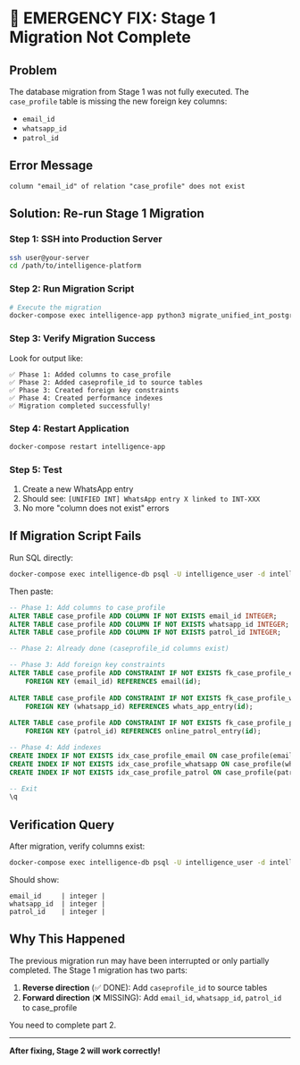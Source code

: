 # 🚨 EMERGENCY FIX: Stage 1 Migration Not Complete

## Problem
The database migration from Stage 1 was not fully executed. The `case_profile` table is missing the new foreign key columns:
- `email_id`
- `whatsapp_id` 
- `patrol_id`

## Error Message
```
column "email_id" of relation "case_profile" does not exist
```

## Solution: Re-run Stage 1 Migration

### Step 1: SSH into Production Server
```bash
ssh user@your-server
cd /path/to/intelligence-platform
```

### Step 2: Run Migration Script
```bash
# Execute the migration
docker-compose exec intelligence-app python3 migrate_unified_int_postgres.py
```

### Step 3: Verify Migration Success
Look for output like:
```
✅ Phase 1: Added columns to case_profile
✅ Phase 2: Added caseprofile_id to source tables
✅ Phase 3: Created foreign key constraints
✅ Phase 4: Created performance indexes
✅ Migration completed successfully!
```

### Step 4: Restart Application
```bash
docker-compose restart intelligence-app
```

### Step 5: Test
1. Create a new WhatsApp entry
2. Should see: `[UNIFIED INT] WhatsApp entry X linked to INT-XXX`
3. No more "column does not exist" errors

## If Migration Script Fails

Run SQL directly:

```bash
docker-compose exec intelligence-db psql -U intelligence_user -d intelligence_db
```

Then paste:

```sql
-- Phase 1: Add columns to case_profile
ALTER TABLE case_profile ADD COLUMN IF NOT EXISTS email_id INTEGER;
ALTER TABLE case_profile ADD COLUMN IF NOT EXISTS whatsapp_id INTEGER;
ALTER TABLE case_profile ADD COLUMN IF NOT EXISTS patrol_id INTEGER;

-- Phase 2: Already done (caseprofile_id columns exist)

-- Phase 3: Add foreign key constraints
ALTER TABLE case_profile ADD CONSTRAINT IF NOT EXISTS fk_case_profile_email 
    FOREIGN KEY (email_id) REFERENCES email(id);
    
ALTER TABLE case_profile ADD CONSTRAINT IF NOT EXISTS fk_case_profile_whatsapp 
    FOREIGN KEY (whatsapp_id) REFERENCES whats_app_entry(id);
    
ALTER TABLE case_profile ADD CONSTRAINT IF NOT EXISTS fk_case_profile_patrol 
    FOREIGN KEY (patrol_id) REFERENCES online_patrol_entry(id);

-- Phase 4: Add indexes
CREATE INDEX IF NOT EXISTS idx_case_profile_email ON case_profile(email_id);
CREATE INDEX IF NOT EXISTS idx_case_profile_whatsapp ON case_profile(whatsapp_id);
CREATE INDEX IF NOT EXISTS idx_case_profile_patrol ON case_profile(patrol_id);

-- Exit
\q
```

## Verification Query

After migration, verify columns exist:

```bash
docker-compose exec intelligence-db psql -U intelligence_user -d intelligence_db -c "\d case_profile"
```

Should show:
```
email_id     | integer |
whatsapp_id  | integer |
patrol_id    | integer |
```

## Why This Happened

The previous migration run may have been interrupted or only partially completed. The Stage 1 migration has two parts:

1. **Reverse direction** (✅ DONE): Add `caseprofile_id` to source tables
2. **Forward direction** (❌ MISSING): Add `email_id`, `whatsapp_id`, `patrol_id` to case_profile

You need to complete part 2.

---

**After fixing, Stage 2 will work correctly!**
